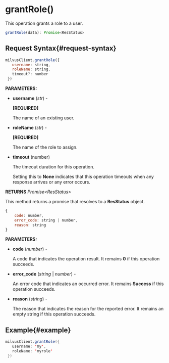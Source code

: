 # grantRole()

This operation grants a role to a user.

```javascript
grantRole(data): Promise<ResStatus>
```

## Request Syntax{#request-syntax}

```javascript
milvusClient.grantRole({
   username: string,
   roleName: string,
   timeout?: number
 })
```

**PARAMETERS:**

- **username** (*str*) -

    **[REQUIRED]**

    The name of an existing user.

- **roleName** (*str*) -

    **[REQUIRED]**

    The name of the role to assign.

- **timeout** (number)  

    The timeout duration for this operation. 

    Setting this to **None** indicates that this operation timeouts when any response arrives or any error occurs.

**RETURNS** *Promise\<ResStatus>*

This method returns a promise that resolves to a **ResStatus** object.

```javascript
{
    code: number,
    error_code: string | number,
    reason: string
}
```

**PARAMETERS:**

- **code** (*number*) -

    A code that indicates the operation result. It remains **0** if this operation succeeds.

- **error_code** (*string* | *number*) -

    An error code that indicates an occurred error. It remains **Success** if this operation succeeds. 

- **reason** (*string*) - 

    The reason that indicates the reason for the reported error. It remains an empty string if this operation succeeds.

## Example{#example}

```java
milvusClient.grantRole({
   username: 'my',
   roleName: 'myrole'
 })
```

